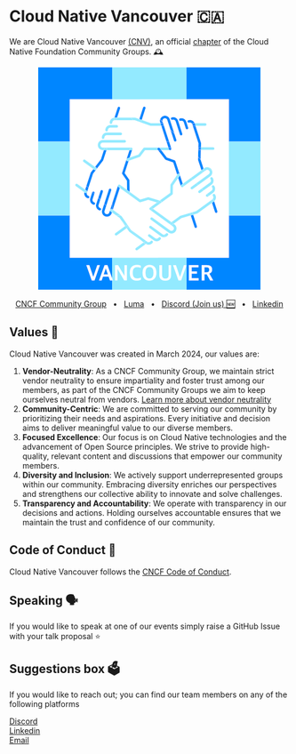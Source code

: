 # Cloud Native Vancouver 🇨🇦

We are Cloud Native Vancouver [(CNV)](https://community.cncf.io/vancouver/), an official [chapter](https://github.com/cncf/communitygroups?tab=readme-ov-file) of the Cloud Native Foundation Community Groups. 🕰️

<p align="center">
  <picture>
    <source media="(prefers-color-scheme: dark)" height="250px" srcset="./assets/cncf_logo.png">
    <source media="(prefers-color-scheme: light)" height="250px" srcset="./assets/cncf_logo.png">
    <img alt="CNV Logo" src="./assets/cncf_logo.png">
  </picture>
</p>
<div align="center">
  <a href="https://community.cncf.io/vancouver/">CNCF Community Group</a>
  <span>&nbsp;&nbsp;•&nbsp;&nbsp;</span>
  <a href="https://lu.ma/cloudnativevan">Luma</a>
  <span>&nbsp;&nbsp;•&nbsp;&nbsp;</span>
  <a href="https://discord.gg/vkuZzascDH">Discord (Join us) 🆕</a>
  <span>&nbsp;&nbsp;•&nbsp;&nbsp;</span>
  <a href="https://www.linkedin.com/company/cloudnativevan/">Linkedin</a>
</div>

## Values 🚀

Cloud Native Vancouver was created in March 2024, our values are:

1. **Vendor-Neutrality**: As a CNCF Community Group, we maintain strict vendor neutrality to ensure impartiality and foster trust among our members, as part of the CNCF Community Groups we aim to keep ourselves neutral from vendors. [Learn more about vendor neutrality](https://contribute.cncf.io/maintainers/community/vendor-neutrality/)
2. **Community-Centric**: We are committed to serving our community by prioritizing their needs and aspirations. Every initiative and decision aims to deliver meaningful value to our diverse members.
3. **Focused Excellence**: Our focus is on Cloud Native technologies and the advancement of Open Source principles. We strive to provide high-quality, relevant content and discussions that empower our community members.
4. **Diversity and Inclusion**: We actively support underrepresented groups within our community. Embracing diversity enriches our perspectives and strengthens our collective ability to innovate and solve challenges.
5. **Transparency and Accountability**: We operate with transparency in our decisions and actions. Holding ourselves accountable ensures that we maintain the trust and confidence of our community.

## Code of Conduct 📏

Cloud Native Vancouver follows the [CNCF Code of Conduct](https://github.com/cncf/foundation/blob/master/code-of-conduct.md).

## Speaking 🗣️

If you would like to speak at one of our events simply raise a GitHub Issue with your talk proposal ⭐

## Suggestions box 🗳️

If you would like to reach out; you can find our team members on any of the following platforms

[Discord](https://discord.gg/vkuZzascDH)<br>
[Linkedin](https://www.linkedin.com/company/cloudnativevan/)<br>
[Email](mailto:cloudnativevan@gmail.com?subject=Test)
